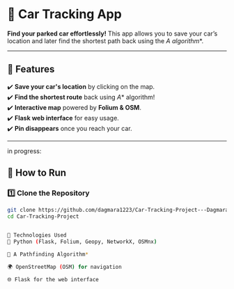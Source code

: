 # 🚗 Car Tracking App  

**Find your parked car effortlessly!** This app allows you to save your car’s location and later find the shortest path back using the **A* algorithm**.  

---
## 📌 Features  
✔️ **Save your car's location** by clicking on the map.  
✔️ **Find the shortest route** back using *A** algorithm!  
✔️ **Interactive map** powered by **Folium & OSM**.  
✔️ **Flask web interface** for easy usage.  
✔️ **Pin disappears** once you reach your car.  

---
in progress: 
## 🚀 How to Run  
### 1️⃣ Clone the Repository  
```bash
git clone https://github.com/dagmara1223/Car-Tracking-Project---Dagmara-Krenich-Daniel-Sterzel.git
cd Car-Tracking-Project


🔧 Technologies Used
🐍 Python (Flask, Folium, Geopy, NetworkX, OSMnx)

🚀 A Pathfinding Algorithm*

🌍 OpenStreetMap (OSM) for navigation

🌐 Flask for the web interface
